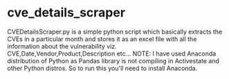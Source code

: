 # cve_details_scraper
CVEDetailsScraper.py is a simple python script which basically extracts the CVEs in a particular month and stores it as an excel file with all the information about the vulnerability viz. CVE,Date,Vendor,Product,Description etc...
NOTE: I have used Anaconda distribution of Python as Pandas library is not compiling in Activestate and other Python distros. So to run this you'll need to install Anaconda.

